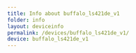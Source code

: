 ```yaml
---
title: Info about buffalo_ls421de_v1
folder: info
layout: deviceinfo
permalink: /devices/buffalo_ls421de_v1/
device: buffalo_ls421de_v1
---
```

